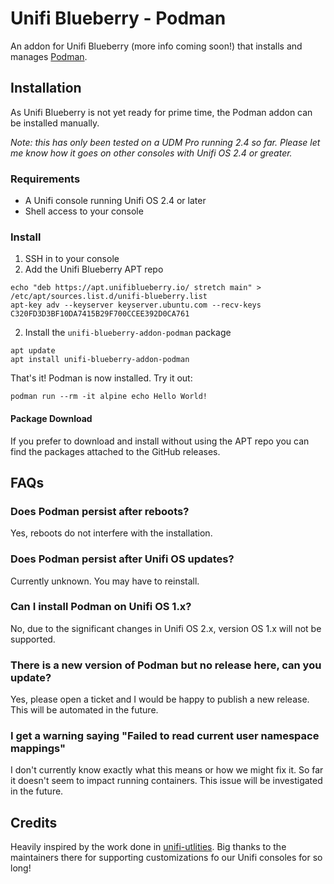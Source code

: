 # Unifi Blueberry - Podman

An addon for Unifi Blueberry (more info coming soon!) that installs and manages [Podman](https://podman.io/).

## Installation

As Unifi Blueberry is not yet ready for prime time, the Podman addon can be installed manually.

_Note: this has only been tested on a UDM Pro running 2.4 so far. Please let me know how it goes on other consoles with Unifi OS 2.4 or greater._

### Requirements

* A Unifi console running Unifi OS 2.4 or later
* Shell access to your console

### Install

1. SSH in to your console
2. Add the Unifi Blueberry APT repo
```shell
echo "deb https://apt.unifiblueberry.io/ stretch main" > /etc/apt/sources.list.d/unifi-blueberry.list
apt-key adv --keyserver keyserver.ubuntu.com --recv-keys C320FD3D3BF10DA7415B29F700CCEE392D0CA761
```
2. Install the `unifi-blueberry-addon-podman` package
```shell
apt update
apt install unifi-blueberry-addon-podman
```

That's it! Podman is now installed. Try it out:
```shell
podman run --rm -it alpine echo Hello World!
```

#### Package Download

If you prefer to download and install without using the APT repo you can find the packages attached to the GitHub releases.

## FAQs

### Does Podman persist after reboots?

Yes, reboots do not interfere with the installation.

### Does Podman persist after Unifi OS updates?

Currently unknown. You may have to reinstall.

### Can I install Podman on Unifi OS 1.x?

No, due to the significant changes in Unifi OS 2.x, version OS 1.x will not be supported.

### There is a new version of Podman but no release here, can you update?

Yes, please open a ticket and I would be happy to publish a new release. This will be automated in the future.

### I get a warning saying "Failed to read current user namespace mappings"

I don't currently know exactly what this means or how we might fix it. So far it doesn't seem to impact running containers. This issue will be investigated in the future.


## Credits

Heavily inspired by the work done in [unifi-utlities](https://github.com/unifi-utilities/unifios-utilities). Big thanks to the maintainers there for supporting customizations fo our Unifi consoles for so long!
